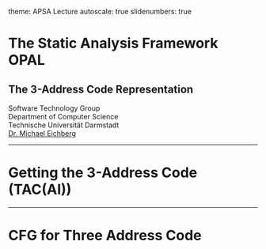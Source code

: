 theme: APSA Lecture
autoscale: true
slidenumbers: true

# The Static Analysis Framework OPAL  

## The 3-Address Code Representation

Software Technology Group  
Department of Computer Science  
Technische Universität Darmstadt  
[Dr. Michael Eichberg](mailto:eichberg@informatik.tu-darmstadt.de)


---

# Getting the 3-Address Code (TAC(AI))

---

# CFG for Three Address Code


